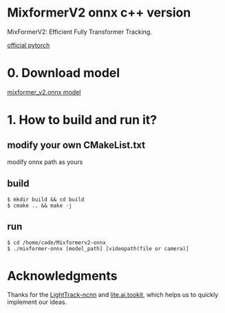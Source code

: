 # MixformerV2 onnx c++ version
MixFormerV2: Efficient Fully Transformer Tracking.

[official pytorch](https://github.com/MCG-NJU/MixFormerV2.git)

# 0. Download model
[mixformer_v2.onnx model](https://www.123pan.com/s/6iArVv-FYAJ.html)
# 1. How to build and run it?

## modify your own CMakeList.txt
modify onnx path as yours

## build
```
$ mkdir build && cd build
$ cmake .. && make -j
```

## run
```
$ cd /home/code/Mixformerv2-onnx
$ ./mixformer-onnx [model_path] [videopath(file or camera)]
```

# Acknowledgments

Thanks for the [LightTrack-ncnn](https://github.com/Z-Xiong/LightTrack-ncnn.git) and [lite.ai.tookit](https://github.com/DefTruth/lite.ai.toolkit), which helps us to quickly implement our ideas.

